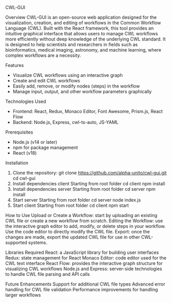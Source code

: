 CWL-GUI

Overview
CWL-GUI is an open-source web application designed for the visualization, creation, and editing of workflows in the Common Workflow Language (CWL). Built with the React framework, this tool provides an intuitive graphical interface that allows users to manage CWL workflows more efficiently without deep knowledge of the underlying CWL standard. It is designed to help scientists and researchers in fields such as bioinformatics, medical imaging, astronomy, and machine learning, where complex workflows are a necessity.

Features
- Visualize CWL workflows using an interactive graph
- Create and edit CWL workflows
- Easily add, remove, or modify nodes (steps) in the workflow
- Manage input, output, and other workflow parameters graphically

Technologies Used
- Frontend: React, Redux, Monaco Editor, Font Awesome, Prism.js, React Flow
- Backend: Node.js, Express, cwl-ts-auto, JS-YAML

Prerequisites
- Node.js (v14 or later)
- npm for package management
- React (v18)

Installation
1. Clone the repository:
   git clone https://github.com/alpha-unito/cwl-gui.git
   cd cwl-gui
2. Install dependencies client
   Starting from root folder
   cd client
   npm install
4. Install dependencies server
   Starting from root folder
   cd server
   npm install
5. Start server
   Starting from root folder
   cd server
   node index.js
7. Start client
   Starting from root folder
   cd client
   npm start

How to Use
Upload or Create a Workflow: start by uploading an existing CWL file or create a new workflow from scratch.
Editing the Workflow: use the interactive graph editor to add, modify, or delete steps in your workflow. Use the code editor to directly modify the CWL file.
Export: once the changes are made, export the updated CWL file for use in other CWL-supported systems.

Libraries Required
React: a JavaScript library for building user interfaces
Redux: state management for React
Monaco Editor: code editor used for the CWL text interface
React Flow: provides the interactive graph structure for visualizing CWL workflows
Node.js and Express: server-side technologies to handle CWL file parsing and API calls

Future Enhancements
Support for additional CWL file types
Advanced error handling for CWL file validation
Performance improvements for handling larger workflows

   
  


